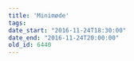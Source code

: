 ```yaml
---
title: 'Minimøde'
tags:
date_start: "2016-11-24T18:30:00"
date_end: "2016-11-24T20:00:00"
old_id: 6440
---
```


